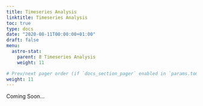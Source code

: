 ```yaml
---
title: Timeseries Analysis
linktitle: Timeseries Analysis
toc: true
type: docs
date: "2020-08-11T00:00:00+01:00"
draft: false
menu:
  astro-stat:
    parent: 8 Timeseries Analysis
    weight: 11

# Prev/next pager order (if `docs_section_pager` enabled in `params.toml`)
weight: 11
---
```


Coming Soon...

